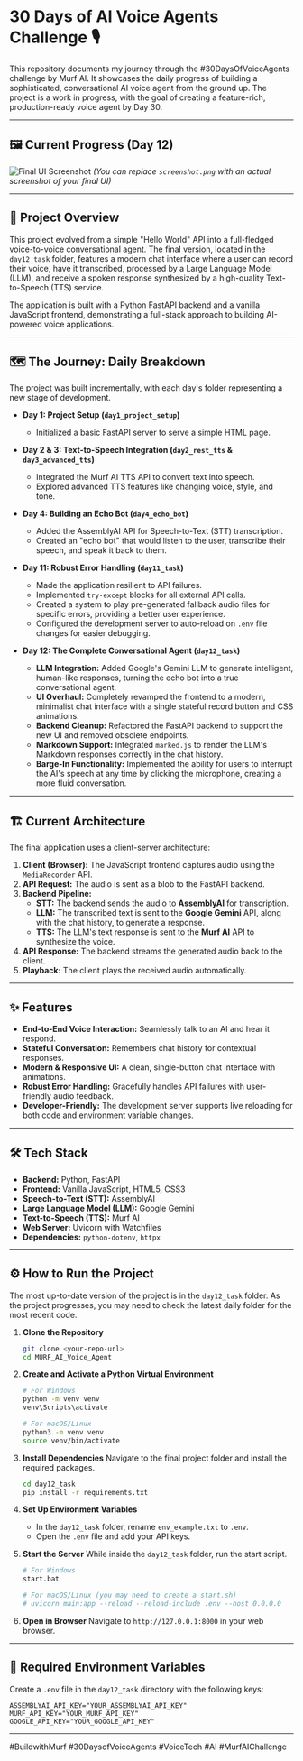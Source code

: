 # 30 Days of AI Voice Agents Challenge 🎙️

This repository documents my journey through the #30DaysOfVoiceAgents challenge by Murf AI. It showcases the daily progress of building a sophisticated, conversational AI voice agent from the ground up. The project is a work in progress, with the goal of creating a feature-rich, production-ready voice agent by Day 30.

---

## 🖼️ Current Progress (Day 12)

![Final UI Screenshot](day12_task/screenshot.png) 
*(You can replace `screenshot.png` with an actual screenshot of your final UI)*

---

## 🚀 Project Overview

This project evolved from a simple "Hello World" API into a full-fledged voice-to-voice conversational agent. The final version, located in the `day12_task` folder, features a modern chat interface where a user can record their voice, have it transcribed, processed by a Large Language Model (LLM), and receive a spoken response synthesized by a high-quality Text-to-Speech (TTS) service.

The application is built with a Python FastAPI backend and a vanilla JavaScript frontend, demonstrating a full-stack approach to building AI-powered voice applications.

---

## 🗺️ The Journey: Daily Breakdown

The project was built incrementally, with each day's folder representing a new stage of development.

- **Day 1: Project Setup (`day1_project_setup`)**
  - Initialized a basic FastAPI server to serve a simple HTML page.

- **Day 2 & 3: Text-to-Speech Integration (`day2_rest_tts` & `day3_advanced_tts`)**
  - Integrated the Murf AI TTS API to convert text into speech.
  - Explored advanced TTS features like changing voice, style, and tone.

- **Day 4: Building an Echo Bot (`day4_echo_bot`)**
  - Added the AssemblyAI API for Speech-to-Text (STT) transcription.
  - Created an "echo bot" that would listen to the user, transcribe their speech, and speak it back to them.

- **Day 11: Robust Error Handling (`day11_task`)**
  - Made the application resilient to API failures.
  - Implemented `try-except` blocks for all external API calls.
  - Created a system to play pre-generated fallback audio files for specific errors, providing a better user experience.
  - Configured the development server to auto-reload on `.env` file changes for easier debugging.

- **Day 12: The Complete Conversational Agent (`day12_task`)**
  - **LLM Integration:** Added Google's Gemini LLM to generate intelligent, human-like responses, turning the echo bot into a true conversational agent.
  - **UI Overhaul:** Completely revamped the frontend to a modern, minimalist chat interface with a single stateful record button and CSS animations.
  - **Backend Cleanup:** Refactored the FastAPI backend to support the new UI and removed obsolete endpoints.
  - **Markdown Support:** Integrated `marked.js` to render the LLM's Markdown responses correctly in the chat history.
  - **Barge-In Functionality:** Implemented the ability for users to interrupt the AI's speech at any time by clicking the microphone, creating a more fluid conversation.

---

## 🏗️ Current Architecture

The final application uses a client-server architecture:

1.  **Client (Browser):** The JavaScript frontend captures audio using the `MediaRecorder` API.
2.  **API Request:** The audio is sent as a blob to the FastAPI backend.
3.  **Backend Pipeline:**
    - **STT:** The backend sends the audio to **AssemblyAI** for transcription.
    - **LLM:** The transcribed text is sent to the **Google Gemini** API, along with the chat history, to generate a response.
    - **TTS:** The LLM's text response is sent to the **Murf AI** API to synthesize the voice.
4.  **API Response:** The backend streams the generated audio back to the client.
5.  **Playback:** The client plays the received audio automatically.

---

## ✨ Features

-   **End-to-End Voice Interaction:** Seamlessly talk to an AI and hear it respond.
-   **Stateful Conversation:** Remembers chat history for contextual responses.
-   **Modern & Responsive UI:** A clean, single-button chat interface with animations.
-   **Robust Error Handling:** Gracefully handles API failures with user-friendly audio feedback.
-   **Developer-Friendly:** The development server supports live reloading for both code and environment variable changes.

---

## 🛠️ Tech Stack

-   **Backend:** Python, FastAPI
-   **Frontend:** Vanilla JavaScript, HTML5, CSS3
-   **Speech-to-Text (STT):** AssemblyAI
-   **Large Language Model (LLM):** Google Gemini
-   **Text-to-Speech (TTS):** Murf AI
-   **Web Server:** Uvicorn with Watchfiles
-   **Dependencies:** `python-dotenv`, `httpx`

---

## ⚙️ How to Run the Project

The most up-to-date version of the project is in the `day12_task` folder. As the project progresses, you may need to check the latest daily folder for the most recent code.

1.  **Clone the Repository**
    ```bash
    git clone <your-repo-url>
    cd MURF_AI_Voice_Agent
    ```

2.  **Create and Activate a Python Virtual Environment**
    ```bash
    # For Windows
    python -m venv venv
    venv\Scripts\activate

    # For macOS/Linux
    python3 -m venv venv
    source venv/bin/activate
    ```

3.  **Install Dependencies**
    Navigate to the final project folder and install the required packages.
    ```bash
    cd day12_task
    pip install -r requirements.txt
    ```

4.  **Set Up Environment Variables**
    -   In the `day12_task` folder, rename `env_example.txt` to `.env`.
    -   Open the `.env` file and add your API keys.

5.  **Start the Server**
    While inside the `day12_task` folder, run the start script.
    ```bash
    # For Windows
    start.bat

    # For macOS/Linux (you may need to create a start.sh)
    # uvicorn main:app --reload --reload-include .env --host 0.0.0.0
    ```

6.  **Open in Browser**
    Navigate to `http://127.0.0.1:8000` in your web browser.

---

## 🔑 Required Environment Variables

Create a `.env` file in the `day12_task` directory with the following keys:

```
ASSEMBLYAI_API_KEY="YOUR_ASSEMBLYAI_API_KEY"
MURF_API_KEY="YOUR_MURF_API_KEY"
GOOGLE_API_KEY="YOUR_GOOGLE_API_KEY"
```

---
#BuildwithMurf #30DaysofVoiceAgents #VoiceTech #AI #MurfAIChallenge
